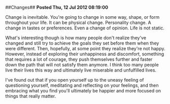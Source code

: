 ##Changes##
**Posted Thu, 12 Jul 2012 08:19:00**

Change is inevitable. You're going to change in some way, shape, or form throughout your life. It can be physical change. Personality change. A change in tastes or preferences. Even a change of opinion. Life is not static.

What's interesting though is how many people don't realize they've changed and still try to achieve the goals they set before them when they were different. Then, hopefully, at some point they realize they're not happy. However, instead of exploring their unhappiness and discomfort, something that requires a lot of courage, they push themselves further and faster down the path that will not satisfy them anymore. I think too many people live their lives this way and ultimately live miserable and unfulfilled lives.

I've found out that if you open yourself up to the uneasy feeling of questioning yourself, meditating and reflecting on your feelings, and then embracing what you find you'll ultimately be happier and more focused on things that really matter.